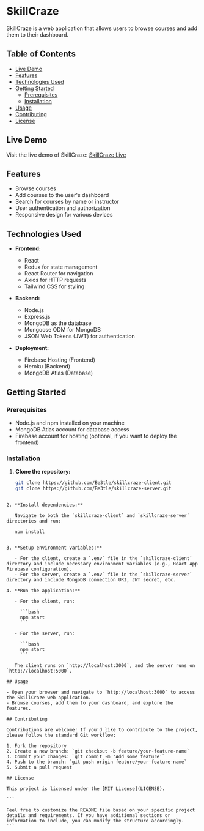 # SkillCraze

SkillCraze is a web application that allows users to browse courses and add them to their dashboard.

## Table of Contents

- [Live Demo](#live-demo)
- [Features](#features)
- [Technologies Used](#technologies-used)
- [Getting Started](#getting-started)
  - [Prerequisites](#prerequisites)
  - [Installation](#installation)
- [Usage](#usage)
- [Contributing](#contributing)
- [License](#license)

## Live Demo

Visit the live demo of SkillCraze: [SkillCraze Live](https://skill-craze.web.app/)

## Features

- Browse courses
- Add courses to the user's dashboard
- Search for courses by name or instructor
- User authentication and authorization
- Responsive design for various devices

## Technologies Used

- **Frontend:**

  - React
  - Redux for state management
  - React Router for navigation
  - Axios for HTTP requests
  - Tailwind CSS for styling

- **Backend:**

  - Node.js
  - Express.js
  - MongoDB as the database
  - Mongoose ODM for MongoDB
  - JSON Web Tokens (JWT) for authentication

- **Deployment:**
  - Firebase Hosting (Frontend)
  - Heroku (Backend)
  - MongoDB Atlas (Database)

## Getting Started

### Prerequisites

- Node.js and npm installed on your machine
- MongoDB Atlas account for database access
- Firebase account for hosting (optional, if you want to deploy the frontend)

### Installation

1. **Clone the repository:**

   ```bash
   git clone https://github.com/Be3tle/skillcraze-client.git
   git clone https://github.com/Be3tle/skillcraze-server.git
   ```

````

2. **Install dependencies:**

   Navigate to both the `skillcraze-client` and `skillcraze-server` directories and run:

   npm install


3. **Setup environment variables:**

   - For the client, create a `.env` file in the `skillcraze-client` directory and include necessary environment variables (e.g., React App Firebase configuration).
   - For the server, create a `.env` file in the `skillcraze-server` directory and include MongoDB connection URI, JWT secret, etc.

4. **Run the application:**

   - For the client, run:

     ```bash
     npm start
     ```

   - For the server, run:

     ```bash
     npm start
     ```

   The client runs on `http://localhost:3000`, and the server runs on `http://localhost:5000`.

## Usage

- Open your browser and navigate to `http://localhost:3000` to access the SkillCraze web application.
- Browse courses, add them to your dashboard, and explore the features.

## Contributing

Contributions are welcome! If you'd like to contribute to the project, please follow the standard Git workflow:

1. Fork the repository
2. Create a new branch: `git checkout -b feature/your-feature-name`
3. Commit your changes: `git commit -m 'Add some feature'`
4. Push to the branch: `git push origin feature/your-feature-name`
5. Submit a pull request

## License

This project is licensed under the [MIT License](LICENSE).

```

Feel free to customize the README file based on your specific project details and requirements. If you have additional sections or information to include, you can modify the structure accordingly.
```
````
